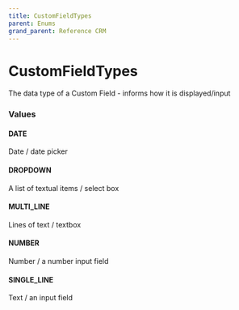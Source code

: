 ```yaml
---
title: CustomFieldTypes
parent: Enums
grand_parent: Reference CRM
---
```


# CustomFieldTypes

The data type of a Custom Field - informs how it is displayed/input

<h3 id="values">Values</h3>

  <h4 id="date" class="name anchored">DATE</h4>

  <div class="description-wrapper">
   <p>Date / date picker</p>
  </div>

  <h4 id="dropdown" class="name anchored">DROPDOWN</h4>

  <div class="description-wrapper">
   <p>A list of textual items / select box</p>
  </div>

  <h4 id="multi_line" class="name anchored">MULTI_LINE</h4>

  <div class="description-wrapper">
   <p>Lines of text / textbox</p>
  </div>

  <h4 id="number" class="name anchored">NUMBER</h4>

  <div class="description-wrapper">
   <p>Number / a number input field</p>
  </div>

  <h4 id="single_line" class="name anchored">SINGLE_LINE</h4>

  <div class="description-wrapper">
   <p>Text / an input field</p>
  </div>

